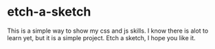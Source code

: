 # etch-a-sketch
This is a simple way to show my css and js skills.
I know there is alot to learn yet, but it is a simple project.
Etch a sketch, I hope you like it.